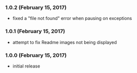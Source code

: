 ### 1.0.2 (February 15, 2017)

- fixed a "file not found" error when pausing on exceptions

### 1.0.1 (February 15, 2017)

- attempt to fix Readme images not being displayed

### 1.0.0 (February 15, 2017)

- initial release